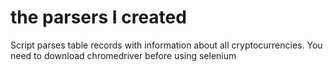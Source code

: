 # the parsers I created
Script parses table records with information about all cryptocurrencies.
You need to download  chromedriver before using selenium
